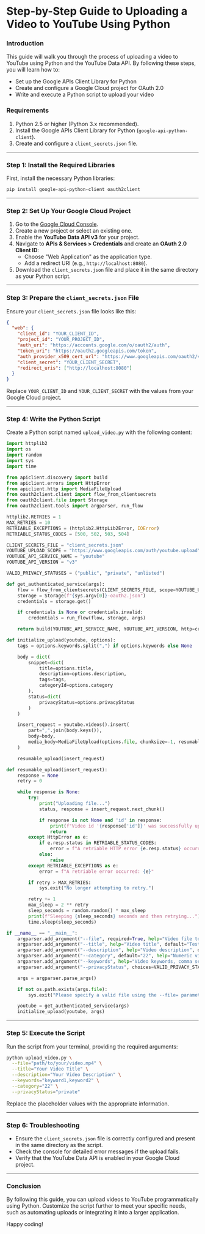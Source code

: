 # Step-by-Step Guide to Uploading a Video to YouTube Using Python

### Introduction
This guide will walk you through the process of uploading a video to YouTube using Python and the YouTube Data API. By following these steps, you will learn how to:

- Set up the Google APIs Client Library for Python
- Create and configure a Google Cloud project for OAuth 2.0
- Write and execute a Python script to upload your video

### Requirements
1. Python 2.5 or higher (Python 3.x recommended).
2. Install the Google APIs Client Library for Python (`google-api-python-client`).
3. Create and configure a `client_secrets.json` file.

---

### Step 1: Install the Required Libraries

First, install the necessary Python libraries:
```bash
pip install google-api-python-client oauth2client
```

---

### Step 2: Set Up Your Google Cloud Project
1. Go to the [Google Cloud Console](https://console.cloud.google.com/).
2. Create a new project or select an existing one.
3. Enable the **YouTube Data API v3** for your project.
4. Navigate to **APIs & Services > Credentials** and create an **OAuth 2.0 Client ID**:
   - Choose "Web Application" as the application type.
   - Add a redirect URI (e.g., `http://localhost:8080`).
5. Download the `client_secrets.json` file and place it in the same directory as your Python script.

---

### Step 3: Prepare the `client_secrets.json` File
Ensure your `client_secrets.json` file looks like this:

```json
{
  "web": {
    "client_id": "YOUR_CLIENT_ID",
    "project_id": "YOUR_PROJECT_ID",
    "auth_uri": "https://accounts.google.com/o/oauth2/auth",
    "token_uri": "https://oauth2.googleapis.com/token",
    "auth_provider_x509_cert_url": "https://www.googleapis.com/oauth2/v1/certs",
    "client_secret": "YOUR_CLIENT_SECRET",
    "redirect_uris": ["http://localhost:8080"]
  }
}
```

Replace `YOUR_CLIENT_ID` and `YOUR_CLIENT_SECRET` with the values from your Google Cloud project.

---

### Step 4: Write the Python Script

Create a Python script named `upload_video.py` with the following content:

```python
import httplib2
import os
import random
import sys
import time

from apiclient.discovery import build
from apiclient.errors import HttpError
from apiclient.http import MediaFileUpload
from oauth2client.client import flow_from_clientsecrets
from oauth2client.file import Storage
from oauth2client.tools import argparser, run_flow

httplib2.RETRIES = 1
MAX_RETRIES = 10
RETRIABLE_EXCEPTIONS = (httplib2.HttpLib2Error, IOError)
RETRIABLE_STATUS_CODES = [500, 502, 503, 504]

CLIENT_SECRETS_FILE = "client_secrets.json"
YOUTUBE_UPLOAD_SCOPE = "https://www.googleapis.com/auth/youtube.upload"
YOUTUBE_API_SERVICE_NAME = "youtube"
YOUTUBE_API_VERSION = "v3"

VALID_PRIVACY_STATUSES = ("public", "private", "unlisted")

def get_authenticated_service(args):
    flow = flow_from_clientsecrets(CLIENT_SECRETS_FILE, scope=YOUTUBE_UPLOAD_SCOPE)
    storage = Storage(f"{sys.argv[0]}-oauth2.json")
    credentials = storage.get()

    if credentials is None or credentials.invalid:
        credentials = run_flow(flow, storage, args)

    return build(YOUTUBE_API_SERVICE_NAME, YOUTUBE_API_VERSION, http=credentials.authorize(httplib2.Http()))

def initialize_upload(youtube, options):
    tags = options.keywords.split(",") if options.keywords else None

    body = dict(
        snippet=dict(
            title=options.title,
            description=options.description,
            tags=tags,
            categoryId=options.category
        ),
        status=dict(
            privacyStatus=options.privacyStatus
        )
    )

    insert_request = youtube.videos().insert(
        part=",".join(body.keys()),
        body=body,
        media_body=MediaFileUpload(options.file, chunksize=-1, resumable=True)
    )

    resumable_upload(insert_request)

def resumable_upload(insert_request):
    response = None
    retry = 0

    while response is None:
        try:
            print("Uploading file...")
            status, response = insert_request.next_chunk()

            if response is not None and 'id' in response:
                print(f"Video id '{response['id']}' was successfully uploaded.")
                return
        except HttpError as e:
            if e.resp.status in RETRIABLE_STATUS_CODES:
                error = f"A retriable HTTP error {e.resp.status} occurred: {e.content}"
            else:
                raise
        except RETRIABLE_EXCEPTIONS as e:
            error = f"A retriable error occurred: {e}"

        if retry > MAX_RETRIES:
            sys.exit("No longer attempting to retry.")

        retry += 1
        max_sleep = 2 ** retry
        sleep_seconds = random.random() * max_sleep
        print(f"Sleeping {sleep_seconds} seconds and then retrying...")
        time.sleep(sleep_seconds)

if __name__ == "__main__":
    argparser.add_argument("--file", required=True, help="Video file to upload")
    argparser.add_argument("--title", help="Video title", default="Test Title")
    argparser.add_argument("--description", help="Video description", default="Test Description")
    argparser.add_argument("--category", default="22", help="Numeric video category")
    argparser.add_argument("--keywords", help="Video keywords, comma separated", default="")
    argparser.add_argument("--privacyStatus", choices=VALID_PRIVACY_STATUSES, default="public", help="Video privacy status.")

    args = argparser.parse_args()

    if not os.path.exists(args.file):
        sys.exit("Please specify a valid file using the --file= parameter.")

    youtube = get_authenticated_service(args)
    initialize_upload(youtube, args)
```

---

### Step 5: Execute the Script

Run the script from your terminal, providing the required arguments:
```bash
python upload_video.py \
  --file="path/to/your/video.mp4" \
  --title="Your Video Title" \
  --description="Your Video Description" \
  --keywords="keyword1,keyword2" \
  --category="22" \
  --privacyStatus="private"
```

Replace the placeholder values with the appropriate information.

---

### Step 6: Troubleshooting
- Ensure the `client_secrets.json` file is correctly configured and present in the same directory as the script.
- Check the console for detailed error messages if the upload fails.
- Verify that the YouTube Data API is enabled in your Google Cloud project.

---

### Conclusion
By following this guide, you can upload videos to YouTube programmatically using Python. Customize the script further to meet your specific needs, such as automating uploads or integrating it into a larger application.

Happy coding!
